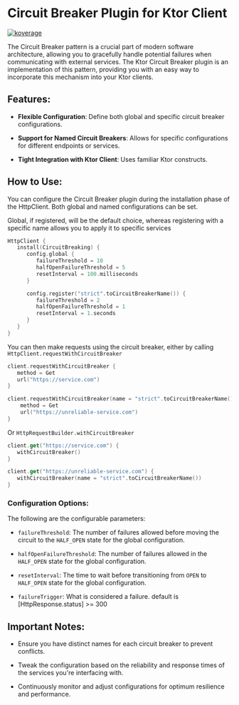 # Circuit Breaker Plugin for Ktor Client
<a href="file:/Users/ido/IdeaProjects/flax-ktor-plugins/ktor-client-circuit-breaker/build/reports/kover/html/index.html">![koverage](https://img.shields.io/badge/93.58-green?logo=kotlin&label=koverage&style=flat)</a>

The Circuit Breaker pattern is a crucial part of modern software architecture, allowing you to gracefully handle potential failures when communicating with external services. The Ktor Circuit Breaker plugin is an implementation of this pattern, providing you with an easy way to incorporate this mechanism into your Ktor clients.

## Features:

- **Flexible Configuration**: Define both global and specific circuit breaker configurations.

- **Support for Named Circuit Breakers**: Allows for specific configurations for different endpoints or services.

- **Tight Integration with Ktor Client**: Uses familiar Ktor constructs.

## How to Use:

You can configure the Circuit Breaker plugin during the installation phase of the HttpClient. Both global and named configurations can be set.

Global, if registered, will be the default choice, whereas registering with a specific name allows you to apply it to specific services

```kotlin
HttpClient {
   install(CircuitBreaking) {
      config.global {
         failureThreshold = 10
         halfOpenFailureThreshold = 5
         resetInterval = 100.milliseconds
      }

      config.register("strict".toCircuitBreakerName()) {
         failureThreshold = 2
         halfOpenFailureThreshold = 1
         resetInterval = 1.seconds
      }
   }
}
```

You can then make requests using the circuit breaker, either by calling `HttpClient.requestWithCircuitBreaker` 

```kotlin
client.requestWithCircuitBreaker {
   method = Get
   url("https://service.com")
}

client.requestWithCircuitBreaker(name = "strict".toCircuitBreakerName()) {
    method = Get
    url("https://unreliable-service.com")
}
```

Or `HttpRequestBuilder.withCircuitBreaker` 
```kotlin
client.get("https://service.com") {
   withCircuitBreaker()
}

client.get("https://unreliable-service.com") {
   withCircuitBreaker(name = "strict".toCircuitBreakerName())
}
```

### Configuration Options:

The following are the configurable parameters:

- `failureThreshold`: The number of failures allowed before moving the circuit to the `HALF_OPEN` state for the global configuration.

- `halfOpenFailureThreshold`: The number of failures allowed in the `HALF_OPEN` state for the global configuration.

- `resetInterval`: The time to wait before transitioning from `OPEN` to `HALF_OPEN` state for the global configuration.

- `failureTrigger`: What is considered a failure. default is [HttpResponse.status] >= 300

## Important Notes:

- Ensure you have distinct names for each circuit breaker to prevent conflicts.

- Tweak the configuration based on the reliability and response times of the services you're interfacing with.

- Continuously monitor and adjust configurations for optimum resilience and performance.
